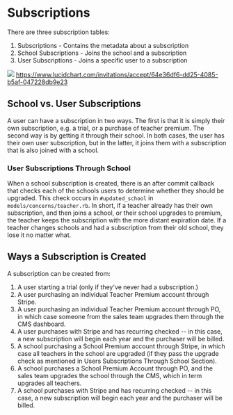 # Subscriptions

There are three subscription tables:

1. Subscriptions - Contains the metadata about a subscription
2. School Subscriptions - Joins the school and a subscription
3. User Subscriptions - Joins a specific user to a subscription

![](/docs/subscriptions.svg)
https://www.lucidchart.com/invitations/accept/64e36df6-dd25-4085-b5af-047228db9e23


## School vs. User Subscriptions

A user can have a subscription in two ways. The first is that it is simply their own subscription, e.g. a trial, or a purchase of teacher premium. The second way is by getting it through their school. In both cases, the user has their own user subscription, but in the latter, it joins them with a subscription that is also joined with a school.

### User Subscriptions Through School
When a school subscription is created, there is an after commit callback that checks each of the schools users to determine whether they should be upgraded. This check occurs in `#updated_school` in `models/concerns/teacher.rb`. In short, if a teacher already has their own subscription, and then joins a school, or their school upgrades to premium, the teacher keeps the subscription with the more distant expiration date. If a teacher changes schools and had a subscription from their old school, they lose it no matter what.

## Ways a Subscription is Created
A subscription can be created from:
1. A user starting a trial (only if they've never had a subscription.)
2. A user purchasing an individual Teacher Premium account through Stripe.
3. A user purchasing an individual Teacher Premium account through PO, in which case someone from the sales team upgrades them through the CMS dashboard.
6. A user purchases with Stripe and has recurring checked -- in this case, a new subscription will begin each year and the purchaser will be billed.
4. A school purchasing a School Premium account through Stripe, in which case all teachers in the school are upgraded (if they pass the upgrade check as mentioned in Users Subscriptions Through School Section).
5. A school purchases a School Premium Account through PO, and the sales team upgrades the school through the CMS, which in term upgrades all teachers.
6. A school purchases with Stripe and has recurring checked -- in this case, a new subscription will begin each year and the purchaser will be billed.
